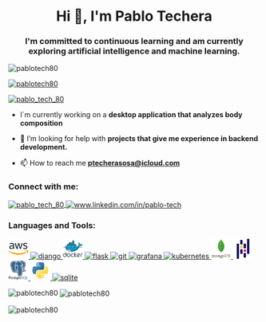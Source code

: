 <h1 align="center">Hi 👋, I'm Pablo Techera</h1>
<h3 align="center">I'm committed to continuous learning and am currently exploring artificial intelligence and machine learning.</h3>

<p align="left"> <img src="https://komarev.com/ghpvc/?username=pablotech80&label=Profile%20views&color=0e75b6&style=flat" alt="pablotech80" /> </p>

<p align="left"> <a href="https://github.com/ryo-ma/github-profile-trophy"><img src="https://github-profile-trophy.vercel.app/?username=pablotech80" alt="pablotech80" /></a> </p>

<p align="left"> <a href="https://x.com/pablo_tech_80" target="blank"><img src="https://img.shields.io/twitter/follow/pablo_tech_80?logo=twitter&style=for-the-badge" alt="pablo_tech_80" /></a> </p>

- I´m currently working on a **desktop application that analyzes body composition**

- 🤝 I’m looking for help with **projects that give me experience in backend development.**

- 📫 How to reach me **ptecherasosa@icloud.com**

<h3 align="left">Connect with me:</h3>
<p align="left">
<a href="https://x.com/pablo_tech_80" target="blank">
  <img align="center" src="https://github.com/pablotech80/pablotech80/blob/main/sl_z_072523_61700_01.jpg" alt="pablo_tech_80" height="30" width="40" />
</a>
<a href="https://linkedin.com/in/www.linkedin.com/in/pablo-tech" target="blank"><img align="center" src="https://raw.githubusercontent.com/rahuldkjain/github-profile-readme-generator/master/src/images/icons/Social/linked-in-alt.svg" alt="www.linkedin.com/in/pablo-tech" height="30" width="40" /></a>
</p>

<h3 align="left">Languages and Tools:</h3>
<p align="left"> 
  <a href="https://aws.amazon.com" target="_blank" rel="noreferrer"> 
    <img src="https://raw.githubusercontent.com/devicons/devicon/master/icons/amazonwebservices/amazonwebservices-original-wordmark.svg" alt="aws" width="40" height="40"/> 
  </a> 
  <a href="https://www.djangoproject.com/" target="_blank" rel="noreferrer"> 
    <img src="https://cdn.worldvectorlogo.com/logos/django.svg" alt="django" width="40" height="40"/> 
  </a> 
  <a href="https://www.docker.com/" target="_blank" rel="noreferrer"> 
    <img src="https://raw.githubusercontent.com/devicons/devicon/master/icons/docker/docker-original-wordmark.svg" alt="docker" width="40" height="40"/> 
  </a> 
  <a href="https://flask.palletsprojects.com/" target="_blank" rel="noreferrer"> 
    <img src="https://www.vectorlogo.zone/logos/pocoo_flask/pocoo_flask-icon.svg" alt="flask" width="40" height="40"/> 
  </a> 
  <a href="https://git-scm.com/" target="_blank" rel="noreferrer"> 
    <img src="https://www.vectorlogo.zone/logos/git-scm/git-scm-icon.svg" alt="git" width="40" height="40"/> 
  </a> 
  <a href="https://grafana.com" target="_blank" rel="noreferrer"> 
    <img src="https://www.vectorlogo.zone/logos/grafana/grafana-icon.svg" alt="grafana" width="40" height="40"/> 
  </a> 
  <a href="https://kubernetes.io" target="_blank" rel="noreferrer"> 
    <img src="https://www.vectorlogo.zone/logos/kubernetes/kubernetes-icon.svg" alt="kubernetes" width="40" height="40"/> 
  </a> 
  <a href="https://www.mongodb.com/" target="_blank" rel="noreferrer"> 
    <img src="https://raw.githubusercontent.com/devicons/devicon/master/icons/mongodb/mongodb-original-wordmark.svg" alt="mongodb" width="40" height="40"/> 
  </a> 
  <a href="https://pandas.pydata.org/" target="_blank" rel="noreferrer"> 
    <img src="https://raw.githubusercontent.com/devicons/devicon/2ae2a900d2f041da66e950e4d48052658d850630/icons/pandas/pandas-original.svg" alt="pandas" width="40" height="40"/> 
  </a> 
  <a href="https://www.postgresql.org" target="_blank" rel="noreferrer"> 
    <img src="https://raw.githubusercontent.com/devicons/devicon/master/icons/postgresql/postgresql-original-wordmark.svg" alt="postgresql" width="40" height="40"/> 
  </a> 
  <a href="https://www.python.org" target="_blank" rel="noreferrer"> 
    <img src="https://raw.githubusercontent.com/devicons/devicon/master/icons/python/python-original.svg" alt="python" width="40" height="40"/> 
  </a> 
  <a href="https://www.sqlite.org/" target="_blank" rel="noreferrer"> 
    <img src="https://www.vectorlogo.zone/logos/sqlite/sqlite-icon.svg" alt="sqlite" width="40" height="40"/> 
  </a> 
</p>

<p><img align="left" src="https://github-readme-stats.vercel.app/api/top-langs?username=pablotech80&show_icons=true&locale=en&layout=compact" alt="pablotech80" /></p>

<p>&nbsp;<img align="center" src="https://github-readme-stats.vercel.app/api?username=pablotech80&show_icons=true&locale=en" alt="pablotech80" /></p>

<p><img align="center" src="https://github-readme-streak-stats.herokuapp.com/?user=pablotech80&" alt="pablotech80" /></p>
